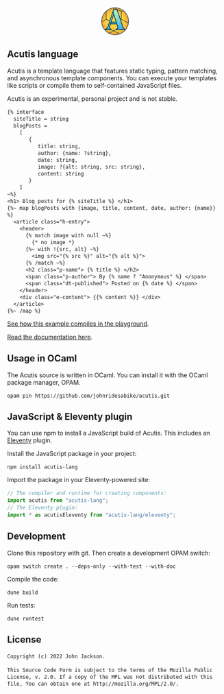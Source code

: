 <p align="center"><img src="./docs/icon.svg" height="64" width="64" alt="Acutis icon." /></p>

## Acutis language

Acutis is a template language that features static typing, pattern matching, and
asynchronous template components. You can execute your templates like scripts or
compile them to self-contained JavaScript files.

Acutis is an experimental, personal project and is not stable.

```acutis
{% interface
  siteTitle = string
  blogPosts =
    [
       {
          title: string,
          author: {name: ?string},
          date: string,
          image: ?{alt: string, src: string},
          content: string
       }
    ]
~%}
<h1> Blog posts for {% siteTitle %} </h1>
{%~ map blogPosts with {image, title, content, date, author: {name}} %}
  <article class="h-entry">
    <header>
      {% match image with null ~%}
        {* no image *}
      {%~ with !{src, alt} ~%}
        <img src="{% src %}" alt="{% alt %}">
      {% /match ~%}
      <h2 class="p-name"> {% title %} </h2>
      <span class="p-author"> By {% name ? "Anonymous" %} </span>
      <span class="dt-published"> Posted on {% date %} </span>
    </header>
    <div class="e-content"> {{% content %}} </div>
  </article>
{%~ /map %}
```

[See how this example compiles in the playground][example].

[example]:
  https://johnridesa.bike/acutis/playground/?props=ewogICJzaXRlVGl0bGUiOiAiTXkgQmxvZyIsCiAgImJsb2dQb3N0cyI6IFsKICAgIHsKICAgICAgInRpdGxlIjogIk15IHNlY29uZCBwb3N0IiwKICAgICAgImF1dGhvciI6IHsgIm5hbWUiOiAiSm9obiIgfSwKICAgICAgImRhdGUiOiAiMjAyMC0xMi0wMSIsCiAgICAgICJpbWFnZSI6IG51bGwsCiAgICAgICJjb250ZW50IjogIjxwPlRoaXMgaXMgbXkgc2Vjb25kIHBvc3Q8L3A%2BIgogICAgfSwKICAgIHsKICAgICAgInRpdGxlIjogIkhlbGxvLCB3b3JsZCEiLAogICAgICAiYXV0aG9yIjogeyAibmFtZSI6ICJKb2huIiB9LAogICAgICAiZGF0ZSI6ICIyMDIwLTExLTMwIiwKICAgICAgImltYWdlIjogbnVsbCwKICAgICAgImNvbnRlbnQiOiAiPHA%2BVGhpcyBpcyBteSBmaXJzdCBwb3N0PC9wPiIKICAgIH0KICBdCn0%3D&source=eyUgaW50ZXJmYWNlCiAgc2l0ZVRpdGxlID0gc3RyaW5nCiAgYmxvZ1Bvc3RzID0KICAgIFsKICAgICAgIHsKICAgICAgICAgIHRpdGxlOiBzdHJpbmcsCiAgICAgICAgICBhdXRob3I6IHtuYW1lOiA%2Fc3RyaW5nfSwKICAgICAgICAgIGRhdGU6IHN0cmluZywKICAgICAgICAgIGltYWdlOiA%2Fe2FsdDogc3RyaW5nLCBzcmM6IHN0cmluZ30sCiAgICAgICAgICBjb250ZW50OiBzdHJpbmcKICAgICAgIH0KICAgIF0KfiV9CjxoMT4gQmxvZyBwb3N0cyBmb3IgeyUgc2l0ZVRpdGxlICV9IDwvaDE%2BCnslfiBtYXAgYmxvZ1Bvc3RzIHdpdGgge2ltYWdlLCB0aXRsZSwgY29udGVudCwgZGF0ZSwgYXV0aG9yOiB7bmFtZX19ICV9CiAgPGFydGljbGUgY2xhc3M9ImgtZW50cnkiPgogICAgPGhlYWRlcj4KICAgICAgeyUgbWF0Y2ggaW1hZ2Ugd2l0aCBudWxsIH4lfQogICAgICAgIHsqIG5vIGltYWdlICp9CiAgICAgIHslfiB3aXRoICF7c3JjLCBhbHR9IH4lfQogICAgICAgIDxpbWcgc3JjPSJ7JSBzcmMgJX0iIGFsdD0ieyUgYWx0ICV9Ij4KICAgICAgeyUgL21hdGNoIH4lfQogICAgICA8aDIgY2xhc3M9InAtbmFtZSI%2BIHslIHRpdGxlICV9IDwvaDI%2BCiAgICAgIDxzcGFuIGNsYXNzPSJwLWF1dGhvciI%2BIEJ5IHslIG5hbWUgPyAiQW5vbnltb3VzIiAlfSA8L3NwYW4%2BCiAgICAgIDxzcGFuIGNsYXNzPSJkdC1wdWJsaXNoZWQiPiBQb3N0ZWQgb24geyUgZGF0ZSAlfSA8L3NwYW4%2BCiAgICA8L2hlYWRlcj4KICAgIDxkaXYgY2xhc3M9ImUtY29udGVudCI%2BIHt7JSBjb250ZW50ICV9fSA8L2Rpdj4KICA8L2FydGljbGU%2BCnslfiAvbWFwICV9
[Read the documentation here](https://johnridesa.bike/acutis/).

## Usage in OCaml

The Acutis source is written in OCaml. You can install it with the OCaml package
manager, OPAM.

```shell
opam pin https://github.com/johnridesabike/acutis.git
```

## JavaScript & Eleventy plugin

You can use npm to install a JavaScript build of Acutis. This includes an
[Eleventy] plugin.

[eleventy]: https://www.11ty.dev/

Install the JavaScript package in your project:

```shell
npm install acutis-lang
```

Import the package in your Eleventy-powered site:

```javascript
// The compiler and runtime for creating components:
import acutis from "acutis-lang";
// The Eleventy plugin:
import * as acutisEleventy from "acutis-lang/eleventy";
```

## Development

Clone this repository with git. Then create a development OPAM switch:

```shell
opam switch create . --deps-only --with-test --with-doc
```

Compile the code:

```shell
dune build
```

Run tests:

```shell
dune runtest
```

## License

    Copyright (c) 2022 John Jackson.

    This Source Code Form is subject to the terms of the Mozilla Public
    License, v. 2.0. If a copy of the MPL was not distributed with this
    file, You can obtain one at http://mozilla.org/MPL/2.0/.
